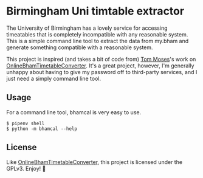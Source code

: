 # Birmingham Uni timtable extractor

The University of Birmingham has a lovely service for accessing timeatables
that is completely incompatible with any reasonable system. This is a simple
command line tool to extract the data from my.bham and generate something
compatible with a reasonable system.

This project is inspired (and takes a bit of code from) [Tom Moses](https://github.com/tomhmoses)'s
work on [OnlineBhamTimetableConverter][timetable-converter]. It's a great
project, however, I'm generally unhappy about having to give my password off
to third-party services, and I just need a simply command line tool.

## Usage

For a command line tool, bhamcal is very easy to use.

    $ pipenv shell
    $ python -m bhamcal --help

## License

Like [OnlineBhamTimetableConverter][timetable-converter], this project is
licensed under the GPLv3. Enjoy! :tada:

[timetable-converter]: https://github.com/tomhmoses/OnlineBhamTimetableConverter